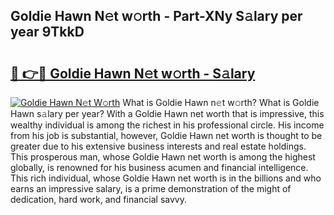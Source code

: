 ## Goldie Hawn N𝚎t w𝚘rth - Part-XNy S𝚊lary per year 9TkkD

# <h2><a href="http://gc28db.nevu.top/?p=Goldie+Hawn">🔗 👉🔴 Goldie Hawn N𝚎t w𝚘rth - S𝚊lary</a></h2>

[![Goldie Hawn N𝚎t W𝚘rth](https://i.imgur.com/Oavwk0R.jpeg)](http://gc28db.nevu.top/?p=Goldie+Hawn)
What is Goldie Hawn n𝚎t w𝚘rth? What is Goldie Hawn s𝚊lary per year?
With a Goldie Hawn net worth that is impressive, this wealthy individual is among the richest in his professional circle. His income from his job is substantial, however, Goldie Hawn net worth is thought to be greater due to his extensive business interests and real estate holdings. This prosperous man, whose Goldie Hawn net worth is among the highest globally, is renowned for his business acumen and financial intelligence. This rich individual, whose Goldie Hawn net worth is in the billions and who earns an impressive salary, is a prime demonstration of the might of dedication, hard work, and financial savvy.
